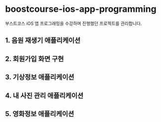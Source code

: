 # boostcourse-ios-app-programming

부스트코스 iOS 앱 프로그래밍을 수강하며 진행했던 프로젝트를 관리합니다.

## 1. 음원 재생기 애플리케이션

## 2. 회원가입 화면 구현

## 3. 기상정보 애플리케이션

## 4. 내 사진 관리 애플리케이션

## 5. 영화정보 애플리케이션
